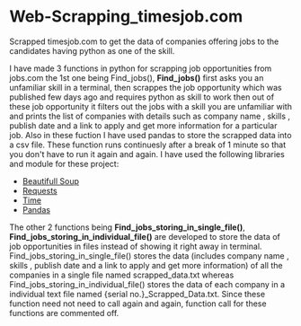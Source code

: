 # Web-Scrapping_timesjob.com
Scrapped timesjob.com to get the data of companies offering jobs to the candidates having python as one of the skill.

I have made 3 functions in python for scrapping job opportunities from jobs.com the 1st one being Find_jobs(), **Find_jobs()** first asks you an unfamiliar skill in a terminal, then scrappes the job opportunity which was published few days ago and requires python as skill to work then out of these job opportunity it filters out the jobs with a skill you are unfamiliar with and prints the list of companies with details such as company name , skills , publish date and a link to apply and get more information for a particular job.  Also in these fuction I have used pandas to store the scrapped data into a csv file. These function runs continuesly after a break of 1 minute so that you don't have to run it again and again. I have used the following libraries and module for these project:
- [Beautifull Soup](https://www.crummy.com/software/BeautifulSoup/bs4/doc/)
- [Requests](https://www.w3schools.com/python/module_requests.asp)
- [Time](https://www.geeksforgeeks.org/python-time-module/) 
- [Pandas](https://pandas.pydata.org/docs/)

The other 2 functions being **Find_jobs_storing_in_single_file()**, **Find_jobs_storing_in_individual_file()** are developed to store the data of job opportunities in files instead of showing it right away in terminal. Find_jobs_storing_in_single_file() stores the data (includes company name , skills , publish date and a link to apply and get more information) of all the companies in a single file named scrapped_data.txt whereas Find_jobs_storing_in_individual_file() stores the data of each company in a individual text file named {serial no.}_Scrapped_Data.txt. Since these function need not need to call again and again, function call for these functions are commented off.

